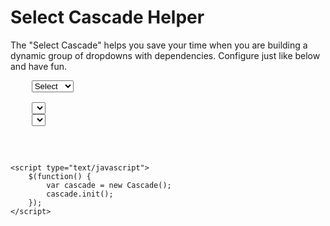 Select Cascade Helper
=======
The "Select Cascade" helps you save your time when you are building a dynamic group of dropdowns with dependencies. Configure just like below and have fun.

<pre>
    <select id="select01">
        <option value="">Select</option>
        <option value="01">Item 01</option>
        <option value="02">Item 02</option>
        <option value="03">Item 03</option>
    </select>

    <select id="select02" data-cascade data-master="select01" data-action="/load/select02"></select>
    <select id="select03" data-cascade data-master="select02" data-action="/load/select03"></select>
</pre>
<pre>
    <script src="./jquery.cascadeSelect.js"></script>
    <script type="text/javascript">
        $(function() {
            var cascade = new Cascade();
            cascade.init();
        });
    </script>
</pre>